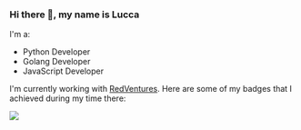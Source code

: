 ### Hi there 👋, my name is Lucca

I'm a:
* Python Developer
* Golang Developer
* JavaScript Developer

I'm currently working with [RedVentures](https://redventures.com/). Here are some of my badges that I achieved during my time there:

[<img src="https://badgeslab-images-bucket.s3-sa-east-1.amazonaws.com/redventures/lucca-marques.png">](https://badgeslab-images-bucket.s3-sa-east-1.amazonaws.com/redventures/lucca-marques.png)
